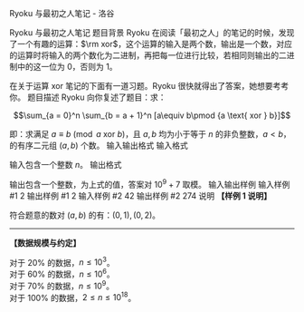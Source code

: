 



Ryoku 与最初之人笔记 - 洛谷














Ryoku 与最初之人笔记
题目背景
Ryoku 在阅读「最初之人」的笔记的时候，发现了一个有趣的运算：$\rm xor$，这个运算的输入是两个数，输出是一个数，对应的运算时将输入的两个数化为二进制，再把每一位进行比较，若相同则输出的二进制中的这一位为 $0$，否则为 $1$。 

在关于运算 $\text{xor}$ 笔记的下面有一道习题。Ryoku 很快就得出了答案，她想要考考你。
题目描述
Ryoku 向你复述了题目：求：

$$\sum_{a = 0}^n \sum_{b = a + 1}^n [a\equiv b\pmod {a \text{ xor } b}]$$

即：求满足 $a\equiv b\pmod {a \text{ xor } b}$，且 $a,b$ 均为小于等于 $n$ 的非负整数，$a<b$，的有序二元组 $(a,b)$ 个数。
输入输出格式
输入格式

输入包含一个整数 $n$。
输出格式

输出包含一个整数，为上式的值，答案对 $10^9 + 7$ 取模。
输入输出样例
输入样例 #1
2
输出样例 #1
2
输入样例 #2
42
输出样例 #2
274
说明
**【样例 1 说明】**

符合题意的数对 $(a,b)$ 的有：$(0,1), (0,2)$。

---

**【数据规模与约定】**

对于 $20\%$ 的数据，$n\le 10^3$。  
对于 $60\%$ 的数据，$n\le 10^6$。  
对于 $70\%$ 的数据，$n\le 10^9$。  
对于 $100\%$ 的数据，$2\le n \le 10^{18}$。  






